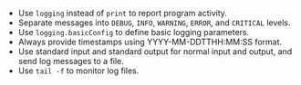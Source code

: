 -   Use `logging` instead of `print` to report program activity.
-   Separate  messages into `DEBUG`, `INFO`, `WARNING`, `ERROR`, and `CRITICAL` levels.
-   Use `logging.basicConfig` to define basic logging parameters.
-   Always provide timestamps using YYYY-MM-DDTTHH:MM:SS format.
-   Use standard input and standard output for normal input and output, and send log messages to a file.
-   Use `tail -f` to monitor log files.
